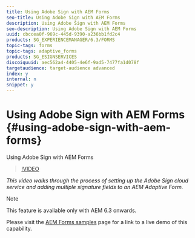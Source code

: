 ```yaml
---
title: Using Adobe Sign with AEM Forms
seo-title: Using Adobe Sign with AEM Forms
description: Using Adobe Sign with AEM Forms
seo-description: Using Adobe Sign with AEM Forms
uuid: cbccea0f-969c-445d-9390-a236bb1fd2c4
products: SG_EXPERIENCEMANAGER/6.3/FORMS
topic-tags: forms
topic-tags: adaptive_forms
products: SG_ESIGNSERVICES
discoiquuid: aec562a4-4405-4e6f-9ad5-7477fa1d078f
targetaudience: target-audience advanced
index: y
internal: n
snippet: y
---
```


# Using Adobe Sign with AEM Forms {#using-adobe-sign-with-aem-forms}

Using Adobe Sign with AEM Forms

>[!VIDEO](https://video.tv.adobe.com/v/18696?quality=9)

*This video walks through the process of setting up the Adobe Sign cloud service and adding multiple signature fields to an AEM Adaptive Form.*

>[!NOTE]
>
>This feature is available only with AEM 6.3 onwards.

Please visit the [AEM Forms samples](https://forms.enablementadobe.com/content/samples/samples.html?query=0) page for a link to a live demo of this capability.
